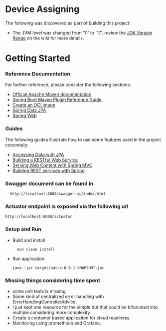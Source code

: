 # Device Assigning

The following was discovered as part of building this project:

* The JVM level was changed from '11' to '17', review
  the [JDK Version Range](https://github.com/spring-projects/spring-framework/wiki/Spring-Framework-Versions#jdk-version-range)
  on the wiki for more details.

# Getting Started

### Reference Documentation

For further reference, please consider the following sections:

* [Official Apache Maven documentation](https://maven.apache.org/guides/index.html)
* [Spring Boot Maven Plugin Reference Guide](https://docs.spring.io/spring-boot/docs/3.1.2/maven-plugin/reference/html/)
* [Create an OCI image](https://docs.spring.io/spring-boot/docs/3.1.2/maven-plugin/reference/html/#build-image)
* [Spring Data JPA](https://docs.spring.io/spring-boot/docs/3.1.2/reference/htmlsinge/index.html#data.sql.jpa-and-spring-data)
* [Spring Web](https://docs.spring.io/spring-boot/docs/3.1.2/reference/htmlsinge/index.html#web)

### Guides

The following guides illustrate how to use some features used in the project concretely:

* [Accessing Data with JPA](https://spring.io/guides/gs/accessing-data-jpa/)
* [Building a RESTful Web Service](https://spring.io/guides/gs/rest-service/)
* [Serving Web Content with Spring MVC](https://spring.io/guides/gs/serving-web-content/)
* [Building REST services with Spring](https://spring.io/guides/tutorials/rest/)

### Swagger document can be found in

``` 
  http://localhost:8080/swagger-ui/index.html
``` 
### Actuator  endpoint is exposed via the following url

  ``` 
  http://localhost:8080/actuator
 ``` 

### Setup and Run

* Build and install
  ```
    mvn clean install
  ```
* Run application 
  ```
  java -jar target/patro-0.0.1-SNAPSHOT.jar
  ```
### Missing things considering time spent
* some unit tests is missing.
* Some kind of centralized error handling with ErrorHandlingControllerAdvice.
* I just kept one resource for the simple but that could be bifurcated into multiple considering more complexity.
* Create a container based application for cloud readiness.
* Monitoring using promethium and Grafana.